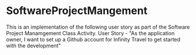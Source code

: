 # SoftwareProjectMangement


This is an implementation of the following user story as part of the Software Project Manamgement Class Activity.
User Story - "As the application owner, I want to set up a Github account for Infinity Travel to get started with the development"
